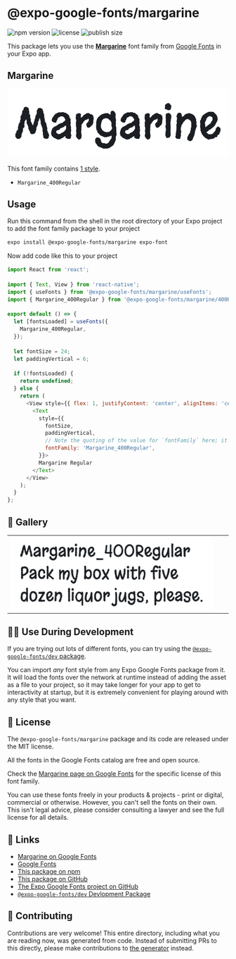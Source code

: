 # @expo-google-fonts/margarine

![npm version](https://flat.badgen.net/npm/v/@expo-google-fonts/margarine)
![license](https://flat.badgen.net/github/license/expo/google-fonts)
![publish size](https://flat.badgen.net/packagephobia/install/@expo-google-fonts/margarine)

This package lets you use the [**Margarine**](https://fonts.google.com/specimen/Margarine) font family from [Google Fonts](https://fonts.google.com/) in your Expo app.

## Margarine

![Margarine](./font-family.png)

This font family contains [1 style](#-gallery).

- `Margarine_400Regular`

## Usage

Run this command from the shell in the root directory of your Expo project to add the font family package to your project
```sh
expo install @expo-google-fonts/margarine expo-font
```

Now add code like this to your project
```js
import React from 'react';

import { Text, View } from 'react-native';
import { useFonts } from '@expo-google-fonts/margarine/useFonts';
import { Margarine_400Regular } from '@expo-google-fonts/margarine/400Regular';

export default () => {
  let [fontsLoaded] = useFonts({
    Margarine_400Regular,
  });

  let fontSize = 24;
  let paddingVertical = 6;

  if (!fontsLoaded) {
    return undefined;
  } else {
    return (
      <View style={{ flex: 1, justifyContent: 'center', alignItems: 'center' }}>
        <Text
          style={{
            fontSize,
            paddingVertical,
            // Note the quoting of the value for `fontFamily` here; it expects a string!
            fontFamily: 'Margarine_400Regular',
          }}>
          Margarine Regular
        </Text>
      </View>
    );
  }
};

```

## 🔡 Gallery


||||
|-|-|-|
|![Margarine_400Regular](.//400Regular/Margarine_400Regular.ttf.png)||||


## 👩‍💻 Use During Development

If you are trying out lots of different fonts, you can try using the [`@expo-google-fonts/dev` package](https://github.com/expo/google-fonts/tree/master/font-packages/dev#readme).

You can import *any* font style from any Expo Google Fonts package from it. It will load the fonts
over the network at runtime instead of adding the asset as a file to your project, so it may take longer
for your app to get to interactivity at startup, but it is extremely convenient
for playing around with any style that you want.

## 📖 License

The `@expo-google-fonts/margarine` package and its code are released under the MIT license.

All the fonts in the Google Fonts catalog are free and open source.

Check the [Margarine page on Google Fonts](https://fonts.google.com/specimen/Margarine) for the specific license of this font family.

You can use these fonts freely in your products & projects - print or digital, commercial or otherwise. However, you can't sell the fonts on their own. This isn't legal advice, please consider consulting a lawyer and see the full license for all details.

## 🔗 Links

- [Margarine on Google Fonts](https://fonts.google.com/specimen/Margarine)
- [Google Fonts](https://fonts.google.com/)
- [This package on npm](https://www.npmjs.com/package/@expo-google-fonts/margarine)
- [This package on GitHub](https://github.com/expo/google-fonts/tree/master/font-packages/margarine)
- [The Expo Google Fonts project on GitHub](https://github.com/expo/google-fonts)
- [`@expo-google-fonts/dev` Devlopment Package](https://github.com/expo/google-fonts/tree/master/font-packages/dev)

## 🤝 Contributing

Contributions are very welcome! This entire directory, including what you are reading now, was generated from code. Instead of submitting PRs to this directly, please make contributions to [the generator](https://github.com/expo/google-fonts/tree/master/packages/generator) instead.
